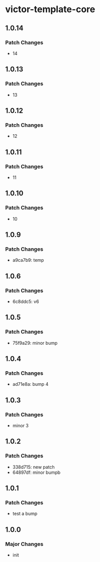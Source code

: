 # victor-template-core

## 1.0.14

### Patch Changes

- 14

## 1.0.13

### Patch Changes

- 13

## 1.0.12

### Patch Changes

- 12

## 1.0.11

### Patch Changes

- 11

## 1.0.10

### Patch Changes

- 10

## 1.0.9

### Patch Changes

- a9ca7b9: temp

## 1.0.6

### Patch Changes

- 6c8ddc5: v6

## 1.0.5

### Patch Changes

- 75f9a29: minor bump

## 1.0.4

### Patch Changes

- ad71e8a: bump 4

## 1.0.3

### Patch Changes

- minor 3

## 1.0.2

### Patch Changes

- 338d715: new patch
- 64897df: minor bumpb

## 1.0.1

### Patch Changes

- test a bump

## 1.0.0

### Major Changes

- init
